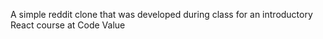A simple reddit clone that was developed during class for an introductory React course at Code Value